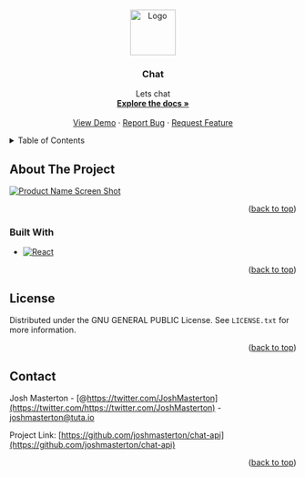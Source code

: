 <a name="readme-top"></a>

<!-- PROJECT LOGO -->
<br />
<div align="center">
  <a href="https://joshmasterton.github.io/chat">
    <img src="./public/logo.png" alt="Logo" width="80" height="80">
  </a>

<h3 align="center">Chat</h3>

  <p align="center">
    Lets chat
    <br />
    <a href="https://github.com/joshmasterton/chat-api"><strong>Explore the docs »</strong></a>
    <br />
    <br />
    <a href="https://github.com/joshmasterton/chat-api">View Demo</a>
    ·
    <a href="https://github.com/joshmasterton/chat-api/issues">Report Bug</a>
    ·
    <a href="https://github.com/joshmasterton/chat-api/issues">Request Feature</a>
  </p>
</div>



<!-- TABLE OF CONTENTS -->
<details>
  <summary>Table of Contents</summary>
  <ol>
    <li>
      <a href="#about-the-project">About The Project</a>
      <ul>
        <li><a href="#built-with">Built With</a></li>
      </ul>
    </li>
    <li><a href="#license">License</a></li>
    <li><a href="#contact">Contact</a></li>
  </ol>
</details>



<!-- ABOUT THE PROJECT -->
## About The Project

[![Product Name Screen Shot][product-screenshot]](https://joshmasterton.github.io/chat-api)

<p align="right">(<a href="#readme-top">back to top</a>)</p>

### Built With

* [![React][React.js]][React-url]

<p align="right">(<a href="#readme-top">back to top</a>)</p>

<!-- LICENSE -->
## License

Distributed under the GNU GENERAL PUBLIC License. See `LICENSE.txt` for more information.

<p align="right">(<a href="#readme-top">back to top</a>)</p>

<!-- CONTACT -->
## Contact

Josh Masterton - [@https://twitter.com/JoshMasterton](https://twitter.com/https://twitter.com/JoshMasterton) - joshmasterton@tuta.io

Project Link: [https://github.com/joshmasterton/chat-api](https://github.com/joshmasterton/chat-api)

<p align="right">(<a href="#readme-top">back to top</a>)</p>



<!-- MARKDOWN LINKS & IMAGES -->
<!-- https://www.markdownguide.org/basic-syntax/#reference-style-links -->
[contributors-shield]: https://img.shields.io/github/contributors/joshmasterton/chat-api.svg?style=for-the-badge
[contributors-url]: https://github.com/joshmasterton/chat-api/graphs/contributors
[forks-shield]: https://img.shields.io/github/forks/joshmasterton/chat-api.svg?style=for-the-badge
[forks-url]: https://github.com/joshmasterton/chat-api/network/members
[stars-shield]: https://img.shields.io/github/stars/joshmasterton/chat-api.svg?style=for-the-badge
[stars-url]: https://github.com/joshmasterton/chat-api/stargazers
[issues-shield]: https://img.shields.io/github/issues/joshmasterton/chat-api.svg?style=for-the-badge
[issues-url]: https://github.com/joshmasterton/chat-api/issues
[license-shield]: https://img.shields.io/github/license/joshmasterton/chat-api.svg?style=for-the-badge
[license-url]: https://github.com/joshmasterton/chat-api/blob/master/LICENSE.txt
[linkedin-shield]: https://img.shields.io/badge/-LinkedIn-black.svg?style=for-the-badge&logo=linkedin&colorB=555
[linkedin-url]: https://linkedin.com/in/linkedin_username
[product-screenshot]: ./public/screen.png
[Next.js]: https://img.shields.io/badge/next.js-000000?style=for-the-badge&logo=nextdotjs&logoColor=white
[Next-url]: https://nextjs.org/
[React.js]: https://img.shields.io/badge/React-20232A?style=for-the-badge&logo=react&logoColor=61DAFB
[React-url]: https://reactjs.org/
[Vue.js]: https://img.shields.io/badge/Vue.js-35495E?style=for-the-badge&logo=vuedotjs&logoColor=4FC08D
[Vue-url]: https://vuejs.org/
[Angular.io]: https://img.shields.io/badge/Angular-DD0031?style=for-the-badge&logo=angular&logoColor=white
[Angular-url]: https://angular.io/
[Svelte.dev]: https://img.shields.io/badge/Svelte-4A4A55?style=for-the-badge&logo=svelte&logoColor=FF3E00
[Svelte-url]: https://svelte.dev/
[Laravel.com]: https://img.shields.io/badge/Laravel-FF2D20?style=for-the-badge&logo=laravel&logoColor=white
[Laravel-url]: https://laravel.com
[Bootstrap.com]: https://img.shields.io/badge/Bootstrap-563D7C?style=for-the-badge&logo=bootstrap&logoColor=white
[Bootstrap-url]: https://getbootstrap.com
[JQuery.com]: https://img.shields.io/badge/jQuery-0769AD?style=for-the-badge&logo=jquery&logoColor=white
[JQuery-url]: https://jquery.com 
